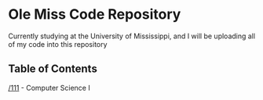 # Ole Miss Code Repository
Currently studying at the University of Mississippi, and I will be uploading all of my 
code into this repository

## Table of Contents
[/111](https://github.com/sanicsquirtle420/olemiss-java/tree/main/111) - Computer Science I
